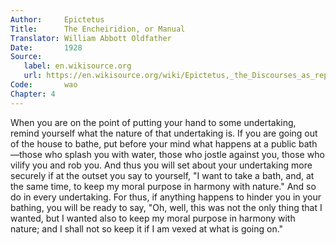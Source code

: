 ```yaml
---
Author:     Epictetus  
Title:      The Encheiridion, or Manual  
Translator: William Abbott Oldfather  
Date:       1928  
Source: 
   label: en.wikisource.org
   url: https://en.wikisource.org/wiki/Epictetus,_the_Discourses_as_reported_by_Arrian,_the_Manual,_and_Fragments/Manual 
Code:       wao  
Chapter: 4
---
```


When you are on the point of putting your hand to some undertaking, remind
yourself what the nature of that undertaking is. If you are going out of the
house to bathe, put before your mind what happens at a public bath—those who
splash you with water, those who jostle against you, those who vilify you and
rob you. And thus you will set about your undertaking more securely if at the
outset you say to yourself, "I want to take a bath, and, at the same time, to
keep my moral purpose in harmony with nature." And so do in every undertaking.
For thus, if anything happens to hinder you in your bathing, you will be ready
to say, "Oh, well, this was not the only thing that I wanted, but I wanted also
to keep my moral purpose in harmony with nature; and I shall not so keep it if
I am vexed at what is going on."


